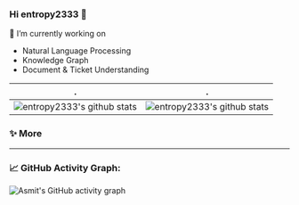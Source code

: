 ### Hi entropy2333 👋

🔭 I’m currently working on
- Natural Language Processing
- Knowledge Graph
- Document & Ticket Understanding

| .                                                                                                                                       | .                                                                                                                         |
|-----------------------------------------------------------------------------------------------------------------------------------------|---------------------------------------------------------------------------------------------------------------------------|
| ![entropy2333's github stats](https://github-readme-stats.vercel.app/api?username=entropy2333&show_icons=true&theme=tokyonight&include_all_commits=true&count_private=true) | ![entropy2333's github stats](https://github-readme-stats.vercel.app/api/top-langs/?username=entropy2333&theme=tokyonight&layout=compact&hide=javascript,html,css) |

### ✨ More
---

### 📈 GitHub Activity Graph:
![Asmit's GitHub activity graph](https://activity-graph.herokuapp.com/graph?username=entropy2333&hide_border=true&theme=redical)
